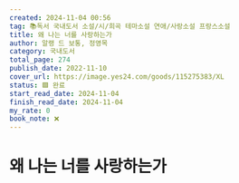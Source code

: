 ```yaml
---
created: 2024-11-04 00:56
tag: 📚독서 국내도서 소설/시/희곡 테마소설 연애/사랑소설 프랑스소설
title: 왜 나는 너를 사랑하는가
author: 알랭 드 보통, 정영목
category: 국내도서
total_page: 274
publish_date: 2022-11-10
cover_url: https://image.yes24.com/goods/115275383/XL
status: 🟩 완료
start_read_date: 2024-11-04
finish_read_date: 2024-11-04
my_rate: 0
book_note: ❌
---
```


# 왜 나는 너를 사랑하는가

